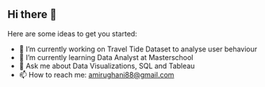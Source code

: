 ## Hi there 👋



Here are some ideas to get you started:

- 🔭 I’m currently working on Travel Tide Dataset to analyse user behaviour
- 🌱 I’m currently learning Data Analyst at Masterschool
- 💬 Ask me about Data Visualizations, SQL and Tableau
- 📫 How to reach me: amirughani88@gmail.com
